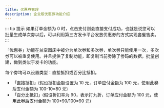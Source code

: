 ```yaml
---
title: 优惠券管理
description: 企业版优惠券功能介绍
---
```


::: tip 提示
如果订单金额为 0 时，点击支付则会直接支付成功，也就是说您可以批量生成单次劵以后，可以利用第三方发卡平台发放优惠券的方式实现套餐售卖。
:::

「优惠券」功能在兰空图床中被分为单次劵和多次劵，单次劵只能使用一次，多次劵可以被重复使用。并且提供了复制功能，即复制当前劵除了劵码的数据，批量创建，做到类似于发卡的功能。

每个劵均可以设置类型：直接抵扣或百分比抵扣。
- 「直接抵扣」(假设抵扣金额设置为 10 元，订单应付金额为 100 元，使用此劵后支付金额为 100-10=80 元)
- 「百分比抵扣」(假设折扣率为 90，表示打九折，订单应付金额为 100 元，使用此劵后支付金额为 100*90/100=90 元)